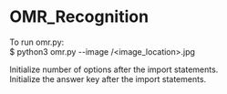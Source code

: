 # OMR_Recognition

To run omr.py:<br> $ python3 omr.py --image /<image_location>.jpg

Initialize number of options after the import statements.<br>
Initialize the answer key after the import statements.
